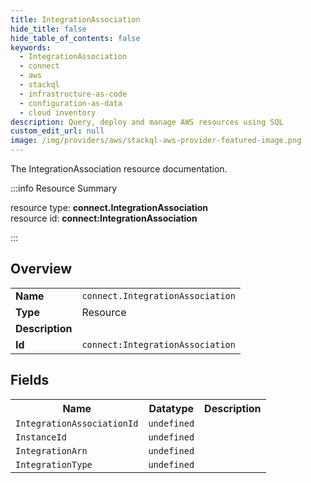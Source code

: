 ```yaml
---
title: IntegrationAssociation
hide_title: false
hide_table_of_contents: false
keywords:
  - IntegrationAssociation
  - connect
  - aws
  - stackql
  - infrastructure-as-code
  - configuration-as-data
  - cloud inventory
description: Query, deploy and manage AWS resources using SQL
custom_edit_url: null
image: /img/providers/aws/stackql-aws-provider-featured-image.png
---
```

The IntegrationAssociation resource documentation.

:::info Resource Summary

<div class="row">
<div class="providerDocColumn">
<span>resource type:&nbsp;<b>connect.IntegrationAssociation</b></span><br />
<span>resource id:&nbsp;<b>connect:IntegrationAssociation</b></span><br />
</div>
</div>

:::

## Overview
<table><tbody>
<tr><td><b>Name</b></td><td><code>connect.IntegrationAssociation</code></td></tr>
<tr><td><b>Type</b></td><td>Resource</td></tr>
<tr><td><b>Description</b></td><td></td></tr>
<tr><td><b>Id</b></td><td><code>connect:IntegrationAssociation</code></td></tr>
</tbody></table>

## Fields
<table><tbody>
<tr><th>Name</th><th>Datatype</th><th>Description</th></tr>
<tr><td><code>IntegrationAssociationId</code></td><td><code>undefined</code></td><td></td></tr><tr><td><code>InstanceId</code></td><td><code>undefined</code></td><td></td></tr><tr><td><code>IntegrationArn</code></td><td><code>undefined</code></td><td></td></tr><tr><td><code>IntegrationType</code></td><td><code>undefined</code></td><td></td></tr>
</tbody></table>
